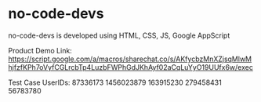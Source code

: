 # no-code-devs
no-code-devs is developed using HTML, CSS, JS, Google AppScript

Product Demo Link: https://script.google.com/a/macros/sharechat.co/s/AKfycbzMnXZjsqMlwMhjfzfKPh7oVyfCGLrcbTp4LuzbFWPhGdJKhAyf02aCqLuYyO19UUfx6w/exec

Test Case UserIDs: 
87336173
1456023879
163915230
279458431
56783780
